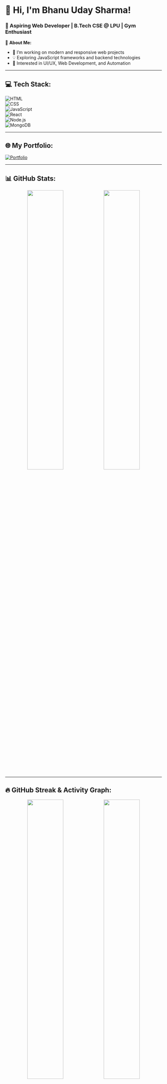 # 👋 Hi, I'm Bhanu Uday Sharma!  
### 🚀 Aspiring Web Developer | B.Tech CSE @ LPU | Gym Enthusiast  

🌟 **About Me:**  
- 🔭 I’m working on modern and responsive web projects  
- 💡 Exploring JavaScript frameworks and backend technologies  
- 🎯 Interested in UI/UX, Web Development, and Automation  

---

## 💻 **Tech Stack:**  
![HTML](https://img.shields.io/badge/-HTML-orange?style=flat-square&logo=html5)  
![CSS](https://img.shields.io/badge/-CSS-blue?style=flat-square&logo=css3)  
![JavaScript](https://img.shields.io/badge/-JavaScript-yellow?style=flat-square&logo=javascript)  
![React](https://img.shields.io/badge/-React-blue?style=flat-square&logo=react)  
![Node.js](https://img.shields.io/badge/-Node.js-green?style=flat-square&logo=node.js)  
![MongoDB](https://img.shields.io/badge/-MongoDB-black?style=flat-square&logo=mongodb)  

---

## 🌐 **My Portfolio:**  
[![Portfolio](https://img.shields.io/badge/-My_Portfolio-blue?style=flat-square&logo=github)](https://sharmaudaybhanu.github.io/my-portfolio/)  

---

## 📊 **GitHub Stats:**  
<div align="center">
  <img src="https://github-readme-stats.vercel.app/api?username=SharmaUdayBhanu&show_icons=true&theme=dark" width="48%" />
  <img src="https://github-readme-stats.vercel.app/api/top-langs/?username=SharmaUdayBhanu&layout=compact&theme=dark" width="48%" />
</div>

---

## 🔥 **GitHub Streak & Activity Graph:**  
<div align="center">
  <img src="https://github-readme-streak-stats.herokuapp.com/?user=SharmaUdayBhanu&theme=dark" width="48%" />
  <img src="https://github-readme-activity-graph.vercel.app/graph?username=SharmaUdayBhanu&theme=react-dark" width="48%" />
</div>

---

## 🎯 **Competitive Programming Stats:**  

### 🔥 **Code360 Stats**  
[![Code360](https://img.shields.io/badge/-Code360-red?style=flat-square&logo=naukri)](https://www.naukri.com/code360/profile/ff18f8b7-2c97-4f99-b313-b543811a00d9)  

🔗 [**View My Code360 Profile**](https://www.naukri.com/code360/profile/ff18f8b7-2c97-4f99-b313-b543811a00d9)  

---

### 🏆 **LeetCode Stats**  
[![LeetCode](https://img.shields.io/badge/-LeetCode-FFA116?style=flat-square&logo=leetcode&logoColor=black)](https://leetcode.com/u/Sharmaji007a/)  

<div align="center">
  <img src="https://leetcard.jacoblin.cool/Sharmaji007a?theme=dark&ext=activity" width="50%" />
</div>

---

## 🔗 **Connect with Me:**  
[![GitHub](https://img.shields.io/badge/-GitHub-181717?style=flat-square&logo=github)](https://github.com/SharmaUdayBhanu/)  
[![LinkedIn](https://img.shields.io/badge/-LinkedIn-blue?style=flat-square&logo=linkedin)](https://www.linkedin.com/in/sharmaudaybhanu/)  

---

## 🐍 **GitHub Contribution Snake Animation:**  
<picture>
  <source media="(prefers-color-scheme: dark)" srcset="https://raw.githubusercontent.com/SharmaUdayBhanu/SharmaUdayBhanu/output/github-snake-dark.svg" />
  <source media="(prefers-color-scheme: light)" srcset="https://raw.githubusercontent.com/SharmaUdayBhanu/SharmaUdayBhanu/output/github-snake.svg" />
  <img alt="github-snake" src="https://raw.githubusercontent.com/SharmaUdayBhanu/SharmaUdayBhanu/output/github-snake.svg" />
</picture>
